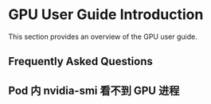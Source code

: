 # GPU User Guide Introduction

This section provides an overview of the GPU user guide.

## Frequently Asked Questions

## Pod 内 nvidia-smi 看不到 GPU 进程